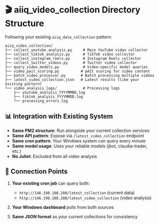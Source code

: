 # 🎬 aiiq_video_collection Directory Structure

Following your existing `aiiq_data_collection` pattern:

```
aiiq_video_collection/
├── collect_youtube_analysis.py     # Main YouTube video collector
├── collect_tiktok_analysis.py      # TikTok video collector  
├── collect_instagram_reels.py      # Instagram Reels collector
├── collect_twitter_videos.py       # Twitter video collector
├── query_video_models.py           # Video-specific model queries
├── video_pait_scoring.py          # pAIt scoring for video content
├── batch_video_processor.py       # Batch processing multiple videos
├── latest_video_collection.json   # Latest results (like your existing pattern)
└── video_analysis_logs/            # Processing logs
    ├── youtube_analysis_YYYYMMDD.log
    ├── tiktok_analysis_YYYYMMDD.log
    └── processing_errors.log
```

## 📊 Integration with Existing System

- **Same PM2 structure**: Run alongside your current collection services
- **Same API pattern**: Expose via `/latest_video_collection` endpoint  
- **Same cron pattern**: Your Windows system can query every minute
- **Same model usage**: Uses your reliable models (jbot, claudia-trader, etc.)
- **No Juliet**: Excluded from all video analysis

## 🔗 Connection Points

1. **Your existing cron job** can query both:
   - `http://146.190.188.208/latest_collection` (current data)
   - `http://146.190.188.208/latest_video_collection` (video analysis)

2. **Your Windows dashboard** pulls from both sources

3. **Same JSON format** as your current collections for consistency
